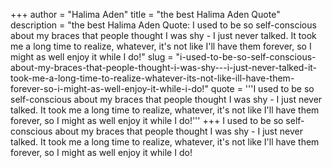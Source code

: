 +++
author = "Halima Aden"
title = "the best Halima Aden Quote"
description = "the best Halima Aden Quote: I used to be so self-conscious about my braces that people thought I was shy - I just never talked. It took me a long time to realize, whatever, it's not like I'll have them forever, so I might as well enjoy it while I do!"
slug = "i-used-to-be-so-self-conscious-about-my-braces-that-people-thought-i-was-shy---i-just-never-talked-it-took-me-a-long-time-to-realize-whatever-its-not-like-ill-have-them-forever-so-i-might-as-well-enjoy-it-while-i-do!"
quote = '''I used to be so self-conscious about my braces that people thought I was shy - I just never talked. It took me a long time to realize, whatever, it's not like I'll have them forever, so I might as well enjoy it while I do!'''
+++
I used to be so self-conscious about my braces that people thought I was shy - I just never talked. It took me a long time to realize, whatever, it's not like I'll have them forever, so I might as well enjoy it while I do!
